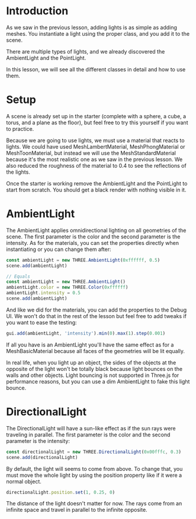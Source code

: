 # Introduction
  
As we saw in the previous lesson, adding lights is as simple as adding meshes. You instantiate a light using the proper class, and you add it to the scene.

There are multiple types of lights, and we already discovered the AmbientLight and the PointLight.

In this lesson, we will see all the different classes in detail and how to use them.

# Setup
  
A scene is already set up in the starter (complete with a sphere, a cube, a torus, and a plane as the floor), but feel free to try this yourself if you want to practice.

Because we are going to use lights, we must use a material that reacts to lights. We could have used MeshLambertMaterial, MeshPhongMaterial or MeshToonMaterial, but instead we will use the MeshStandardMaterial because it's the most realistic one as we saw in the previous lesson. We also reduced the roughness of the material to 0.4 to see the reflections of the lights.



Once the starter is working remove the AmbientLight and the PointLight to start from scratch. You should get a black render with nothing visible in it.

# AmbientLight
  
The AmbientLight applies omnidirectional lighting on all geometries of the scene. The first parameter is the color and the second parameter is the intensity. As for the materials, you can set the properties directly when instantiating or you can change them after:
```javascript
const ambientLight = new THREE.AmbientLight(0xffffff, 0.5)
scene.add(ambientLight)

// Equals
const ambientLight = new THREE.AmbientLight()
ambientLight.color = new THREE.Color(0xffffff)
ambientLight.intensity = 0.5
scene.add(ambientLight)
```


And like we did for the materials, you can add the properties to the Debug UI. We won't do that in the rest of the lesson but feel free to add tweaks if you want to ease the testing:
```javascript
gui.add(ambientLight, 'intensity').min(0).max(1).step(0.001)
```
If all you have is an AmbientLight you'll have the same effect as for a MeshBasicMaterial because all faces of the geometries will be lit equally.

In real life, when you light up an object, the sides of the objects at the opposite of the light won't be totally black because light bounces on the walls and other objects. Light bouncing is not supported in Three.js for performance reasons, but you can use a dim AmbientLight to fake this light bounce.

# DirectionalLight
  
The DirectionalLight will have a sun-like effect as if the sun rays were traveling in parallel. The first parameter is the color and the second parameter is the intensity:
```javascript
const directionalLight = new THREE.DirectionalLight(0x00fffc, 0.3)
scene.add(directionalLight)
```


By default, the light will seems to come from above. To change that, you must move the whole light by using the position property like if it were a normal object.
```javascript
directionalLight.position.set(1, 0.25, 0)
```


The distance of the light doesn't matter for now. The rays come from an infinite space and travel in parallel to the infinite opposite.

